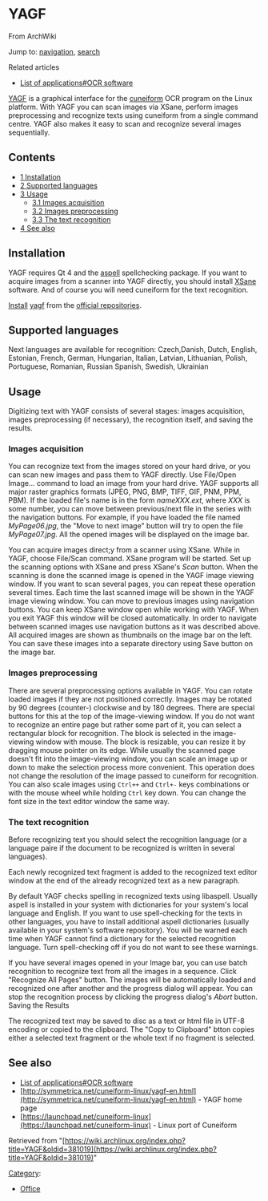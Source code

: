 # YAGF

From ArchWiki

Jump to: [navigation](#column-one), [search](#searchInput)

Related articles

*   [List of applications#OCR software](/index.php/List_of_applications#OCR_software "List of applications")

[YAGF](http://sourceforge.net/projects/yagf-ocr/) is a graphical interface for the [cuneiform](https://en.wikipedia.org/wiki/CuneiForm_(software) "wikipedia:CuneiForm (software)") OCR program on the Linux platform. With YAGF you can scan images via XSane, perform images preprocessing and recognize texts using cuneiform from a single command centre. YAGF also makes it easy to scan and recognize several images sequentially.

## Contents

*   [1 Installation](#Installation)
*   [2 Supported languages](#Supported_languages)
*   [3 Usage](#Usage)
    *   [3.1 Images acquisition](#Images_acquisition)
    *   [3.2 Images preprocessing](#Images_preprocessing)
    *   [3.3 The text recognition](#The_text_recognition)
*   [4 See also](#See_also)

## Installation

YAGF requires Qt 4 and the [aspell](https://www.archlinux.org/packages/?name=aspell) spellchecking package. If you want to acquire images from a scanner into YAGF directly, you should install [XSane](/index.php/SANE "SANE") software. And of course you will need cuneiform for the text recognition.

[Install](/index.php/Pacman "Pacman") [yagf](https://www.archlinux.org/packages/?name=yagf) from the [official repositories](/index.php/Official_repositories "Official repositories").

## Supported languages

Next languages are available for recognition: Czech,Danish, Dutch, English, Estonian, French, German, Hungarian, Italian, Latvian, Lithuanian, Polish, Portuguese, Romanian, Russian Spanish, Swedish, Ukrainian

## Usage

Digitizing text with YAGF consists of several stages: images acquisition, images preprocessing (if necessary), the recognition itself, and saving the results.

### Images acquisition

You can recognize text from the images stored on your hard drive, or you can scan new images and pass them to YAGF directly. Use File/Open Image... command to load an image from your hard drive. YAGF supports all major raster graphics formats (JPEG, PNG, BMP, TIFF, GIF, PNM, PPM, PBM). If the loaded file's name is in the form _nameXXX.ext_, where _XXX_ is some number, you can move between previous/next file in the series with the navigation buttons. For example, if you have loaded the file named _MyPage06.jpg_, the "Move to next image" button will try to open the file _MyPage07.jpg_. All the opened images will be displayed on the image bar.

You can acquire images direct;y from a scanner using XSane. While in YAGF, choose File/Scan command. XSane program will be started. Set up the scanning options with XSane and press XSane's _Scan_ button. When the scanning is done the scanned image is opened in the YAGF image viewing window. If you want to scan several pages, you can repeat these operation several times. Each time the last scanned image will be shown in the YAGF image viewing window. You can move to previous images using navigation buttons. You can keep XSane window open while working with YAGF. When you exit YAGF this window will be closed automatically. In order to navigate between scanned images use navigation buttons as it was described above. All acquired images are shown as thumbnails on the image bar on the left. You can save these images into a separate directory using Save button on the image bar.

### Images preprocessing

There are several preprocessing options available in YAGF. You can rotate loaded images if they are not positioned correctly. Images may be rotated by 90 degrees (counter-) clockwise and by 180 degrees. There are special buttons for this at the top of the image-viewing window. If you do not want to recognize an entire page but rather some part of it, you can select a rectangular block for recognition. The block is selected in the image-viewing window with mouse. The block is resizable, you can resize it by dragging mouse pointer on its edge. While usually the scanned page doesn't fit into the image-viewing window, you can scale an image up or down to make the selection process more convenient. This operation does not change the resolution of the image passed to cuneiform for recognition. You can also scale images using `Ctrl++` and `Ctrl+-` keys combinations or with the mouse wheel while holding `Ctrl` key down. You can change the font size in the text editor window the same way.

### The text recognition

Before recognizing text you should select the recognition language (or a language paire if the document to be recognized is written in several languages).

Each newly recognized text fragment is added to the recognized text editor window at the end of the already recognized text as a new paragraph.

By default YAGF checks spelling in recognized texts using libaspell. Usually aspell is installed in your system with dictionaries for your system's local language and English. If you want to use spell-checking for the texts in other languages, you have to install additional aspell dictionaries (usually available in your system's software repository). You will be warned each time when YAGF cannot find a dictionary for the selected recognition language. Turn spell-checking off if you do not want to see these warnings.

If you have several images opened in your Image bar, you can use batch recognition to recognize text from all the images in a sequence. Click "Recognize All Pages" button. The images will be automatically loaded and recognized one after another and the progress dialog will appear. You can stop the recognition process by clicking the progress dialog's _Abort_ button. Saving the Results

The recognized text may be saved to disc as a text or html file in UTF-8 encoding or copied to the clipboard. The "Copy to Clipboard" btton copies either a selected text fragment or the whole text if no fragment is selected.

## See also

*   [List of applications#OCR software](/index.php/List_of_applications#OCR_software "List of applications")
*   [http://symmetrica.net/cuneiform-linux/yagf-en.html](http://symmetrica.net/cuneiform-linux/yagf-en.html) - YAGF home page
*   [https://launchpad.net/cuneiform-linux](https://launchpad.net/cuneiform-linux) - Linux port of Cuneiform

Retrieved from "[https://wiki.archlinux.org/index.php?title=YAGF&oldid=381019](https://wiki.archlinux.org/index.php?title=YAGF&oldid=381019)"

[Category](/index.php/Special:Categories "Special:Categories"):

*   [Office](/index.php/Category:Office "Category:Office")